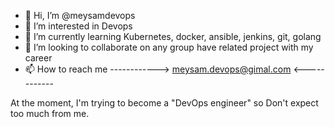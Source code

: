 - 👋 Hi, I’m @meysamdevops
- 👀 I’m interested in Devops
- 🌱 I’m currently learning Kubernetes, docker, ansible, jenkins, git, golang
- 💞️ I’m looking to collaborate on any group have related project with my career
- 📫 How to reach me ------------> meysam.devops@gimal.com <------------

At the moment, I'm trying to become a "DevOps engineer" so Don't expect too much from me.

